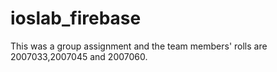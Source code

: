 # ioslab_firebase
This was a group assignment and the team members' rolls are 2007033,2007045 and 2007060.
